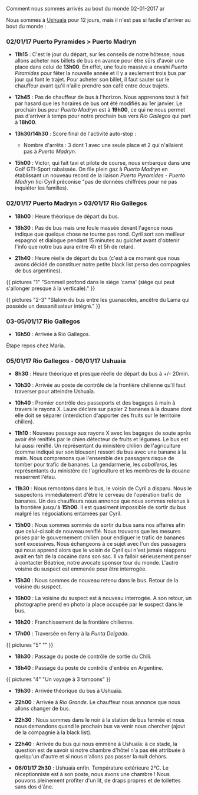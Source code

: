 Comment nous sommes arrivés au bout du monde
02-01-2017
ar

Nous sommes à [Ushuaïa](https://goo.gl/maps/3TEFDWwJbaP2) pour 12 jours, mais il n'est pas si facile d'arriver au bout du monde :

### 02/01/17 Puerto Pyramides > Puerto Madryn

* **11h15** : C'est le jour du départ, sur les conseils de notre hôtesse, nous allons acheter nos billets de bus en avance pour être sûrs d'avoir une place dans celui de **13h00**. En effet, une foule massive a envahi *Puerto Piramides* pour fêter la nouvelle année et il y a seulement trois bus par jour qui font le trajet. Pour acheter son billet, il faut sauter sur le chauffeur avant qu'il n'aille prendre son café entre deux trajets.

* **12h45** : Pas de chauffeur de bus à l'horizon. Nous apprenons tout à fait par hasard que les horaires de bus ont été modifiés au 1er janvier. Le prochain bus pour *Puerto Madryn* est à **19h00**, ce qui ne nous permet pas d'arriver à temps pour notre prochain bus vers *Rio Gallegos* qui part à **18h00**.

* **13h30/14h30** : Score final de l'activité auto-stop :
  * Nombre d'arrêts : 3 dont 1 avec une seule place et 2 qui n'allaient pas à *Puerto Madryn*.

* **15h00** : Victor, qui fait taxi et pilote de course, nous embarque dans une Golf GTI-Sport rabaissée. On file plein gaz à *Puerto Madryn* en établissant un nouveau record de la liaison *Puerto Pyramides - Puerto Madryn* (ici Cyril préconise "pas de données chiffrées pour ne pas inquiéter les familles).

### 02/01/17 Puerto Madryn > 03/01/17 Rio Gallegos

* **18h00** : Heure théorique de départ du bus.

* **18h30** : Pas de bus mais une foule massée devant l'agence nous indique que quelque chose ne tourne pas rond. Cyril sort son meilleur espagnol et dialogue pendant 15 minutes au guichet avant d'obtenir l'info que notre bus aura entre 4h et 5h de retard.

* **21h40** : Heure réelle de départ du bus (c'est à ce moment que nous avons décidé de constituer notre petite black list perso des compagnies de bus argentines).

{{ pictures "1" "Sommeil profond dans le siège 'cama' (siège qui peut s'allonger presque à la verticale)." }}

{{ pictures "2-3" "Slalom du bus entre les guanacoles, ancêtre du Lama qui possède un dessanilisateur intégré." }}

### 03-05/01/17 Rio Gallegos

* **16h50** : Arrivée à Rio Gallegos.

Étape repos chez Maria.

### 05/01/17 Rio Gallegos - 06/01/17 Ushuaia

* **8h30** : Heure théorique et presque réelle de départ du bus à +/- 20min.

* **10h30** : Arrivée au poste de contrôle de la frontière chilienne qu'il faut traverser pour atteindre Ushuaïa.

* **10h40** : Premier contrôle des passeports et des bagages à main à travers le rayons X. Laure déclare sur papier 2 bananes à la douane dont elle doit se séparer (interdiction d'apporter des fruits sur le territoire chilien).

* **11h10** : Nouveau passage aux rayons X avec les bagages de soute après avoir été reniflés par le chien détecteur de fruits et légumes. Le bus est lui aussi reniflé. Un représentant du ministère chilien de l'agriculture (comme indiqué sur son blouson) ressort du bus avec une banane à la main. Nous comprenons que l'ensemble des passagers risque de tomber pour trafic de bananes. La gendarmerie, les *caballeros*, les représentants du ministère de l'agriculture et les membres de la douane resserrent l'étau.

* **11h30** : Nous remontons dans le bus, le voisin de Cyril a disparu. Nous le suspectons immédiatement d'être le cerveau de l'opération trafic de bananes. Un des chauffeurs nous annonce que nous sommes retenus à la frontière jusqu'à **15h00**. Il est quasiment impossible de sortir du bus malgré les négociations entamées par Cyril.

* **15h00** : Nous sommes sommés de sortir du bus sans nos affaires afin que celui-ci soit de nouveau reniflé. Nous trouvons que les mesures prises par le gouvernement chilien pour endiguer le trafic de bananes sont excessives. Nous échangeons à ce sujet avec l'un des passagers qui nous apprend alors que le voisin de Cyril qui n'est jamais réapparu avait en fait de la cocaïne dans son sac. Il va falloir sérieusement penser à contacter Béatrice, notre avocate sponsor tour du monde. L'autre voisine du suspect est emmenée pour être interrogée.

* **15h30** : Nous sommes de nouveau retenu dans le bus. Retour de la voisine du suspect.

* **16h00** : La voisine du suspect est à nouveau interrogée. A son retour, un photographe prend en photo la place occupée par le suspect dans le bus.

* **16h20** : Franchissement de la frontière chilienne.

* **17h00** : Traversée en ferry à la *Punta Delgada*.

{{ pictures "5" "" }}

* **18h30** : Passage du poste de contrôle de sortie du Chili.

* **18h40** : Passage du poste de contrôle d'entrée en Argentine.

{{ pictures "4" "Un voyage à 3 tampons" }}

* **19h30** : Arrivée théorique du bus à Ushuaïa.

* **22h00** : Arrivée à *Rio Grande*. Le chauffeur nous annonce que nous allons changer de bus.

* **22h30** : Nous sommes dans le noir à la station de bus fermée et nous nous demandons quand le prochain bus va venir nous chercher (ajout de la compagnie à la black list).

* **22h40** : Arrivée du bus qui nous emmène à Ushuaïa: à ce stade, la question est de savoir si notre chambre d'hôtel n'a pas été attribuée à quelqu'un d'autre et si nous n'allons pas passer la nuit dehors.

* **06/01/17 2h30** : Ushuaïa enfin. Température extérieure 2°C. Le réceptionniste est à son poste, nous avons une chambre ! Nous pouvons pleinement profiter d'un lit, de draps propres et de toilettes sans dos d'âne.
